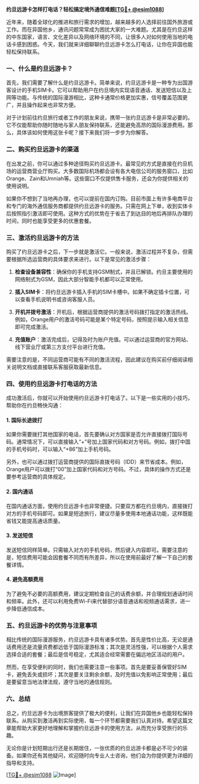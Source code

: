 **约旦远游卡怎样打电话？轻松搞定境外通信难题[[TG💪+ @esim1088](https://t.me/s/esim1088)]**

近年来，随着全球化的推进和旅行需求的增加，越来越多的人选择前往国外旅游或工作。而在异国他乡，通讯问题常常成为困扰大家的一大难题。尤其是在约旦这样的中东国家，语言、文化差异以及网络环境的不同，让很多人对如何使用当地的电话卡感到困惑。今天，我们就来详细聊聊约旦远游卡怎么打电话，让你在异国也能轻松保持联系。

### 一、什么是约旦远游卡？

首先，我们需要了解什么是约旦远游卡。简单来说，约旦远游卡是一种专为出国游客设计的手机SIM卡。它可以帮助用户在约旦境内实现语音通话、发送短信以及上网等功能。与传统的国际漫游相比，这种卡通常价格更加实惠，信号覆盖范围更广，并且操作起来也非常方便。

对于计划前往约旦旅行或者工作的朋友来说，携带一张约旦远游卡是非常必要的。它不仅能帮助你随时随地与家人朋友保持联系，还能避免高昂的国际漫游费用。那么，具体该如何使用这张卡呢？接下来我们将一步步为你解答。

### 二、购买约旦远游卡的渠道

在出发之前，你可以通过多种途径购买约旦远游卡。最常见的方式是直接在约旦机场的运营商营业厅购买。大多数国际机场都会设有各大电信公司的服务窗口，比如Orange、Zain和Umniah等。这些窗口不仅提供售卡服务，还会为你提供相关的使用说明。

如果你不想到了当地再办理，也可以提前在国内订购。目前市面上有许多电商平台和专门的海外通信服务商都提供约旦远游卡的服务。只需在网上下单，收到实体卡后按照指引激活即可使用。这种方式的优势在于省去了到达目的地后再排队办理的时间，同时也能享受更多的优惠套餐。

### 三、激活约旦远游卡的方法

购买了约旦远游卡之后，下一步就是激活它。一般来说，激活过程并不复杂，但需要根据所选运营商的具体要求来进行。以下是常见的激活步骤：

1. **检查设备兼容性**：确保你的手机支持GSM制式，并且已解锁。约旦主要使用的网络制式为GSM，因此大部分智能手机都可以正常使用。
   
2. **插入SIM卡**：将约旦远游卡插入手机的SIM卡槽中。如果不确定插卡位置，可以查看手机说明书或咨询客服人员。

3. **开机并拨号激活**：开机后，根据运营商提供的激活号码拨打指定的激活热线。例如，Orange用户的激活号码可能是某个特定号码，按照提示输入相关信息即可完成激活。

4. **充值账户**：激活完成后，记得及时为账户充值。可以通过运营商的官方网站、线下营业厅或第三方支付平台进行充值。

需要注意的是，不同运营商可能有不同的激活流程，因此建议在购买前仔细阅读相关说明文档或直接联系客服获取最新信息。

### 四、使用约旦远游卡打电话的方法

成功激活后，你就可以开始使用约旦远游卡打电话了。以下是一些实用的小技巧，帮助你在约旦畅快沟通：

#### 1. 国际长途拨打

如果你需要拨打其他国家的电话，首先要确认对方国家是否允许直接拨打国际号码。通常情况下，可以直接输入“+”号加上国家代码和对方号码。例如，拨打中国的手机号码时，可以输入“+86”加上手机号码。

另外，也可以通过拨打运营商提供的国际直拨号码（IDD）来节省成本。例如，Orange用户可以拨打“00”加上国家代码和对方号码。不过，具体的操作方式还是要参考运营商的具体规定。

#### 2. 国内通话

在国内通话方面，使用约旦远游卡也非常便捷。只要双方都在约旦境内，直接拨打对方的手机号码即可。如果是短途旅行，建议尽量多使用本地通话功能，这样既能省钱又能提高通话质量。

#### 3. 发送短信

发送短信同样简单。只需输入对方的手机号码，然后键入内容即可。需要注意的是，短信费用可能会因套餐不同而有所差异，所以在使用前最好了解一下自己的套餐详情。

#### 4. 避免高额费用

为了避免不必要的高额费用，建议定期检查自己的话费余额，并合理规划通话时间和频率。此外，还可以利用免费Wi-Fi来代替部分语音通话和视频通话需求，进一步降低通信成本。

### 五、约旦远游卡的优势与注意事项

相比传统的国际漫游服务，约旦远游卡具有诸多优势。首先是性价比高，无论是通话费用还是流量资费都远低于国际漫游标准；其次是灵活性强，可以根据个人需求选择合适的套餐；最后是信号稳定，尤其适合经常需要在偏远地区活动的用户。

然而，在享受便利的同时，我们也需要注意一些事项。首先是要妥善保管好SIM卡，避免丢失或损坏；其次是要关注剩余余额，及时充值以免影响正常使用；最后是要留意当地法律法规，遵守当地的通信规则。

### 六、总结

总之，约旦远游卡为出境旅客提供了极大的便利，让我们在异国他乡也能轻松保持联系。从购买到激活再到实际使用，每一个环节都需要我们认真对待。希望这篇文章能帮助大家更好地理解和掌握约旦远游卡的使用方法，从而充分享受旅行的乐趣。

无论你是计划短期出行还是长期居住，一张优质的约旦远游卡都是必不可少的装备。如果你还有其他疑问，欢迎随时向专业人士咨询，他们会为你提供更为详细的指导和支持。

[[TG💪+ @esim1088](https://t.me/s/esim1088) ![Image](https://i.postimg.cc/4NQfJmqS/Snipaste-2025-05-13-00-14-12.png)]
